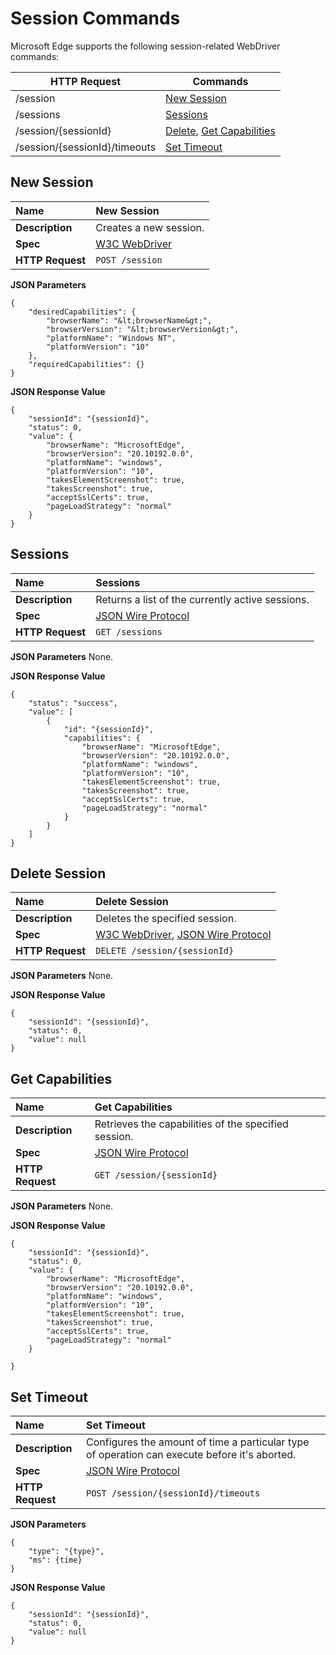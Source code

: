 # Session Commands
Microsoft Edge supports the following session-related WebDriver commands:

| HTTP Request | Commands |
| ------------ | -------- |
| /session| [New Session](#new-session)|
| /sessions| [Sessions](#sessions)|
| /session/{sessionId}| [Delete](#delete), [Get Capabilities](#get-capabilities)|
| /session/{sessionId}/timeouts| [Set Timeout](#set-timeout)|

## New Session

| **Name** | New Session |
| :------- | :---------- |
| **Description** | Creates a new session. |
| **Spec** | [W3C WebDriver](https://w3c.github.io/webdriver/webdriver-spec.html#new-session) |
| **HTTP Request** | `POST /session` |

**JSON Parameters**
```
{
    "desiredCapabilities": {
        "browserName": "&lt;browserName&gt;",
        "browserVersion": "&lt;browserVersion&gt;",
        "platformName": "Windows NT",
        "platformVersion": "10"
    },
    "requiredCapabilities": {}
}
```

**JSON Response Value**
```
{
    "sessionId": "{sessionId}",
    "status": 0,
    "value": {
        "browserName": "MicrosoftEdge",
        "browserVersion": "20.10192.0.0",
        "platformName": "windows",
        "platformVersion": "10",
        "takesElementScreenshot": true,
        "takesScreenshot": true,
        "acceptSslCerts": true,
        "pageLoadStrategy": "normal"
    }
}
```

## Sessions
| **Name** | Sessions |
| :------- | :------- |
| **Description** | Returns a list of the currently active sessions. |
| **Spec** | [JSON Wire Protocol](https://code.google.com/p/selenium/wiki/JsonWireProtocol#/sessions) |
| **HTTP Request** | `GET /sessions` |

**JSON Parameters**
None.

**JSON Response Value**
```
{
    "status": "success",
    "value": [
        {
            "id": "{sessionId}",
            "capabilities": {
                "browserName": "MicrosoftEdge",
                "browserVersion": "20.10192.0.0",
                "platformName": "windows",
                "platformVersion": "10",
                "takesElementScreenshot": true,
                "takesScreenshot": true,
                "acceptSslCerts": true,
                "pageLoadStrategy": "normal"
            }
        }
    ]
}
```

## Delete Session
| **Name** | Delete Session |
| :------- | :------- |
| **Description** | Deletes the specified session. |
| **Spec** | [W3C WebDriver](https://w3c.github.io/webdriver/webdriver-spec.html#dfn-delete-session), [JSON Wire Protocol](https://code.google.com/p/selenium/wiki/JsonWireProtocol#/session/:sessionId) |
| **HTTP Request** | `DELETE /session/{sessionId}` |

**JSON Parameters**
None.

**JSON Response Value**
```
{
    "sessionId": "{sessionId}",
    "status": 0,
    "value": null
}
```

## Get Capabilities
| **Name** | Get Capabilities |
| :------- | :------- |
| **Description** | Retrieves the capabilities of the specified session. |
| **Spec** | [JSON Wire Protocol](https://code.google.com/p/selenium/wiki/JsonWireProtocol#/session/:sessionId) |
| **HTTP Request** | `GET /session/{sessionId}` |

**JSON Parameters**
None.

**JSON Response Value**
```
{
    "sessionId": "{sessionId}",
    "status": 0,
    "value": {
        "browserName": "MicrosoftEdge",
        "browserVersion": "20.10192.0.0",
        "platformName": "windows",
        "platformVersion": "10",
        "takesElementScreenshot": true,
        "takesScreenshot": true,
        "acceptSslCerts": true,
        "pageLoadStrategy": "normal"
    }

}
```

## Set Timeout
| **Name** | Set Timeout |
| :------- | :------- |
| **Description** | Configures the amount of time a particular type of operation can execute before it's aborted. |
| **Spec** | [JSON Wire Protocol](https://code.google.com/p/selenium/wiki/JsonWireProtocol#/session/:sessionId) |
| **HTTP Request** | `POST /session/{sessionId}/timeouts` |

**JSON Parameters**
```
{
    "type": "{type}",
    "ms": {time}
}
```

**JSON Response Value**
```
{
    "sessionId": "{sessionId}",
    "status": 0,
    "value": null
}
```
